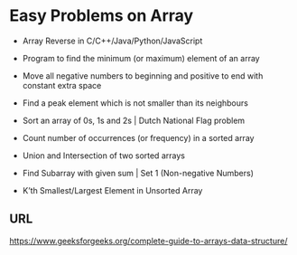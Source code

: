 # Easy Problems on Array

* Array Reverse in C/C++/Java/Python/JavaScript
* Program to find the minimum (or maximum) element of an array
* Move all negative numbers to beginning and positive to end with constant extra space
* Find a peak element which is not smaller than its neighbours

* Sort an array of 0s, 1s and 2s | Dutch National Flag problem

* Count number of occurrences (or frequency) in a sorted array

* Union and Intersection of two sorted arrays

* Find Subarray with given sum | Set 1 (Non-negative Numbers)

* K’th Smallest/Largest Element in Unsorted Array

## URL

https://www.geeksforgeeks.org/complete-guide-to-arrays-data-structure/
